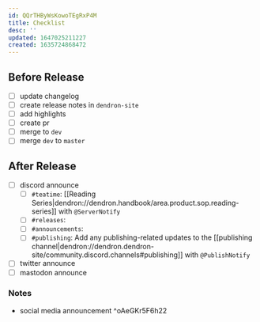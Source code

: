 ```yaml
---
id: QQrTHByWsKowoTEgRxP4M
title: Checklist
desc: ''
updated: 1647025211227
created: 1635724868472
---
```



## Before Release
- [ ] update changelog
- [ ] create release notes in `dendron-site`
- [ ] add highlights 
- [ ] create pr
- [ ] merge to `dev`
- [ ] merge `dev` to `master`

## After Release
- [ ] discord announce
  - [ ] `#teatime`: [[Reading Series|dendron://dendron.handbook/area.product.sop.reading-series]] with `@ServerNotify`
  - [ ] `#releases`: 
  - [ ] `#announcements`: 
  - [ ] `#publishing`: Add any publishing-related updates to the [[publishing channel|dendron://dendron.dendron-site/community.discord.channels#publishing]] with `@PublishNotify`
- [ ] twitter announce
- [ ] mastodon announce

### Notes
- social media announcement ^oAeGKr5F6h22
